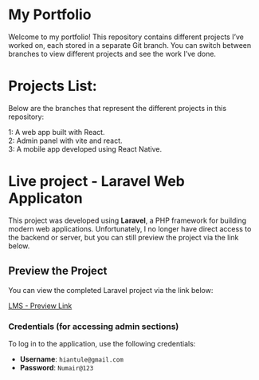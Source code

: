 # My Portfolio

Welcome to my portfolio! This repository contains different projects I’ve worked on, each stored in a separate Git branch. You can switch between branches to view different projects and see the work I’ve done.

# Projects List:
Below are the branches that represent the different projects in this repository:

1: A web app built with React.  
2: Admin panel with vite and react.  
3: A mobile app developed using React Native.

# Live project - Laravel Web Applicaton

This project was developed using **Laravel**, a PHP framework for building modern web applications. Unfortunately, I no longer have direct access to the backend or server, but you can still preview the project via the link below.

## Preview the Project

You can view the completed Laravel project via the link below:

[LMS - Preview Link](https://staging.pischolar.in/)

### Credentials (for accessing admin sections)

To log in to the application, use the following credentials:

- **Username**: `hiantule@gmail.com`
- **Password**: `Numair@123`
